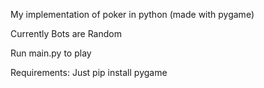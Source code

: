 My implementation of poker in python (made with pygame)

Currently Bots are Random 

Run main.py to play

Requirements:
    Just pip install pygame
